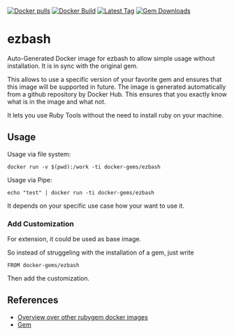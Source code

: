 [![Docker pulls](https://img.shields.io/docker/pulls/rubygem/ezbash.svg)](https://hub.docker.com/r/rubygem/ezbash/)
[![Docker Build](https://img.shields.io/docker/automated/rubygem/ezbash.svg)](https://hub.docker.com/r/rubygem/ezbash/)
[![Latest Tag](https://img.shields.io/github/tag/docker-rubygem/ezbash.svg)](https://hub.docker.com/r/rubygem/ezbash/)
[![Gem Downloads](https://img.shields.io/gem/dt/ezbash.svg)](https://rubygems.org/gems/ezbash/)
# ezbash

Auto-Generated Docker image for ezbash to allow simple usage without installation.
It is in sync with the original gem.

This allows to use a specific version of your favorite gem and ensures that this image will be supported in future.
The image is generated automatically from a github repository by Docker Hub.
This ensures that you exactly know what is in the image and what not.

It lets you use Ruby Tools without the need to install ruby on your machine.

## Usage

Usage via file system:

`docker run -v $(pwd):/work -ti docker-gems/ezbash`

Usage via Pipe:

`echo "test" | docker run -ti docker-gems/ezbash`

It depends on your specific use case how your want to use it.

### Add Customization

For extension, it could be used as base image.

So instead of struggeling with the installation of a gem, just write

`FROM docker-gems/ezbash`

Then add the customization.

## References

 - [Overview over other rubygem docker images](https://github.com/thinkbot/docker-rubygem)
 - [Gem](https://rubygems.org/gems/ezbash/)
